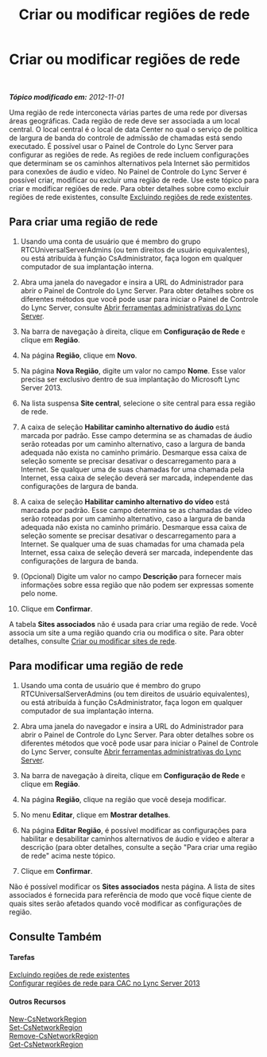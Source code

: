 ﻿---
title: Criar ou modificar regiões de rede
TOCTitle: Criar ou modificar regiões de rede
ms:assetid: bd08bb66-5976-4ece-b45c-7de19569f814
ms:mtpsurl: https://technet.microsoft.com/pt-br/library/Gg182579(v=OCS.15)
ms:contentKeyID: 49307961
ms.date: 05/19/2016
mtps_version: v=OCS.15
ms.translationtype: HT
---

# Criar ou modificar regiões de rede

 

_**Tópico modificado em:** 2012-11-01_

Uma região de rede interconecta várias partes de uma rede por diversas áreas geográficas. Cada região de rede deve ser associada a um local central. O local central é o local de data Center no qual o serviço de política de largura de banda do controle de admissão de chamadas está sendo executado. É possível usar o Painel de Controle do Lync Server para configurar as regiões de rede. As regiões de rede incluem configurações que determinam se os caminhos alternativos pela Internet são permitidos para conexões de áudio e vídeo. No Painel de Controle do Lync Server é possível criar, modificar ou excluir uma região de rede. Use este tópico para criar e modificar regiões de rede. Para obter detalhes sobre como excluir regiões de rede existentes, consulte [Excluindo regiões de rede existentes](lync-server-2013-deleting-existing-network-regions.md).

## Para criar uma região de rede

1.  Usando uma conta de usuário que é membro do grupo RTCUniversalServerAdmins (ou tem direitos de usuário equivalentes), ou está atribuída à função CsAdministrator, faça logon em qualquer computador de sua implantação interna.

2.  Abra uma janela do navegador e insira a URL do Administrador para abrir o Painel de Controle do Lync Server. Para obter detalhes sobre os diferentes métodos que você pode usar para iniciar o Painel de Controle do Lync Server, consulte [Abrir ferramentas administrativas do Lync Server](lync-server-2013-open-lync-server-administrative-tools.md).

3.  Na barra de navegação à direita, clique em **Configuração de Rede** e clique em **Região**.

4.  Na página **Região**, clique em **Novo**.

5.  Na página **Nova Região**, digite um valor no campo **Nome**. Esse valor precisa ser exclusivo dentro de sua implantação do Microsoft Lync Server 2013.

6.  Na lista suspensa **Site central**, selecione o site central para essa região de rede.

7.  A caixa de seleção **Habilitar caminho alternativo do áudio** está marcada por padrão. Esse campo determina se as chamadas de áudio serão roteadas por um caminho alternativo, caso a largura de banda adequada não exista no caminho primário. Desmarque essa caixa de seleção somente se precisar desativar o descarregamento para a Internet. Se qualquer uma de suas chamadas for uma chamada pela Internet, essa caixa de seleção deverá ser marcada, independente das configurações de largura de banda.

8.  A caixa de seleção **Habilitar caminho alternativo do vídeo** está marcada por padrão. Esse campo determina se as chamadas de vídeo serão roteadas por um caminho alternativo, caso a largura de banda adequada não exista no caminho primário. Desmarque essa caixa de seleção somente se precisar desativar o descarregamento para a Internet. Se qualquer uma de suas chamadas for uma chamada pela Internet, essa caixa de seleção deverá ser marcada, independente das configurações de largura de banda.

9.  (Opcional) Digite um valor no campo **Descrição** para fornecer mais informações sobre essa região que não podem ser expressas somente pelo nome.

10. Clique em **Confirmar**.

A tabela **Sites associados** não é usada para criar uma região de rede. Você associa um site a uma região quando cria ou modifica o site. Para obter detalhes, consulte [Criar ou modificar sites de rede](lync-server-2013-creating-or-modifying-network-sites.md).

## Para modificar uma região de rede

1.  Usando uma conta de usuário que é membro do grupo RTCUniversalServerAdmins (ou tem direitos de usuário equivalentes), ou está atribuída à função CsAdministrator, faça logon em qualquer computador de sua implantação interna.

2.  Abra uma janela do navegador e insira a URL do Administrador para abrir o Painel de Controle do Lync Server. Para obter detalhes sobre os diferentes métodos que você pode usar para iniciar o Painel de Controle do Lync Server, consulte [Abrir ferramentas administrativas do Lync Server](lync-server-2013-open-lync-server-administrative-tools.md).

3.  Na barra de navegação à direita, clique em **Configuração de Rede** e clique em **Região**.

4.  Na página **Região**, clique na região que você deseja modificar.

5.  No menu **Editar**, clique em **Mostrar detalhes**.

6.  Na página **Editar Região**, é possível modificar as configurações para habilitar e desabilitar caminhos alternativos de áudio e vídeo e alterar a descrição (para obter detalhes, consulte a seção "Para criar uma região de rede" acima neste tópico.

7.  Clique em **Confirmar**.

Não é possível modificar os **Sites associados** nesta página. A lista de sites associados é fornecida para referência de modo que você fique ciente de quais sites serão afetados quando você modificar as configurações de região.

## Consulte Também

#### Tarefas

[Excluindo regiões de rede existentes](lync-server-2013-deleting-existing-network-regions.md)  
[Configurar regiões de rede para CAC no Lync Server 2013](lync-server-2013-configure-network-regions-for-cac.md)  

#### Outros Recursos

[New-CsNetworkRegion](new-csnetworkregion.md)  
[Set-CsNetworkRegion](set-csnetworkregion.md)  
[Remove-CsNetworkRegion](remove-csnetworkregion.md)  
[Get-CsNetworkRegion](get-csnetworkregion.md)

